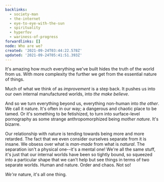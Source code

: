 ```yaml
---
backlinks:
  - society-man
  - the-internet
  - eye-to-eye-with-the-sun
  - spirituality
  - hyperfov
  - wariness-of-progress
forwardlinks: []
node: Who are we?
created: '2021-09-24T03:44:22.578Z'
updated: '2021-09-24T05:41:51.393Z'
---
```

It's amazing how much everything we've built hides the truth of the world from us. With more complexity the further we get from the essential nature of things. 

Much of what we think of as *improvement* is a step back. It pushes us into our own internal manufactured worlds, into *the make believe*. 

And so we turn everything beyond us, everything non-human into *the other*. We call it nature. It's often in our way; a dangerous and chaotic place to be tamed. Or it's something to be fetishized, to turn into surface-level pornography as some strange anthropomorphized being *mother nature*. It's bizarre. 

Our relationship with nature is tending towards being more and more retarded. The fact that we even consider ourselves separate from it is insane. We obsess over what is *man-made* from what is *natural*. The separation isn't a physical one--it's a mental one! We're all the same stuff, it's just that our internal worlds have been so tightly bound, so squeezed into a particular shape that we can't help but see things in terms of two separate worlds. Human and nature. Order and chaos. Not so!

*We're* nature, it's all one thing.
